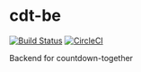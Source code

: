 # cdt-be

[![Build Status](https://travis-ci.org/countdown-together/cdt-be.svg?branch=master)](https://travis-ci.org/countdown-together/cdt-be)
[![CircleCI](https://circleci.com/gh/countdown-together/cdt-be/tree/master.svg?style=svg)](https://circleci.com/gh/countdown-together/cdt-be/tree/master)

Backend for countdown-together
